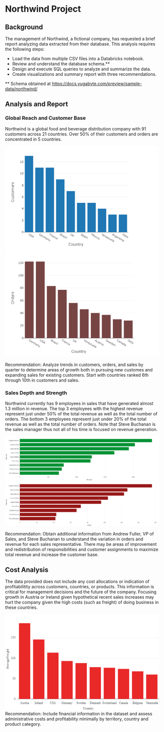 # Northwind Project

## Background
The management of Northwind, a fictional company, has requested a brief report analyzing data extracted from their database. This analysis requires the following steps:
* Load the data from multiple CSV files into a Databricks notebook.
* Review and understand the database schema.**
* Design and execute SQL queries to analyze and summarize the data.
* Create visualizations and summary report with three recommendations.

** Schema obtained at https://docs.yugabyte.com/preview/sample-data/northwind/

## Analysis and Report
### Global Reach and Customer Base
Northwind is a global food and beverage distribution company with 91 customers across 21 countries. Over 50% of their customers and orders are concentrated in 5 countries.

![Alt text](images/customers_by_country.png) ![Alt text](images/orders_by_country.png)

Recommendation: Analyze trends in customers, orders, and sales by quarter to determine areas of growth both in pursuing new customes and expanding sales for existing customers. Start with countries ranked 6th through 10th in customers and sales.

### Sales Depth and Strength
Northwind currently has 9 employees in sales that have generated almost 1.3 million in revenue. The top 3 employees with the highest revenue represent just under 50% of the total revenue as well as the total number of orders. The bottom 3 employees represent just under 20% of the total revenue as well as the total number of orders. Note that Steve Buchanan is the sales manager thus not all of his time is focused on revenue generation.

![Alt text](images/revenue_by_employee.png)
![Alt text](images/orders_by_employee.png)

Recommendation: Obtain additional information from Andrew Fuller, VP of Sales, and Steve Buchanan to understand the variation in orders and revenue for each sales representative. There may be areas of improvement and redistribution of responsibilities and customer assignments to maximize total revenue and increase the customer base.

## Cost Analysis
The data provided does not include any cost allocations or indication of profitabilitity across customers, countries, or products. This information is critical for management decisions and the future of the company. Focusing growth in Austria or Ireland given hypothetical recent sales increases may hurt the company given the high costs (such as freight) of doing business in these countries.

![Alt text](images/freight_by_country.png)
Recommendation: Include financial information in the dataset and assess administrative costs and profitability minimally by territory, country and product category.